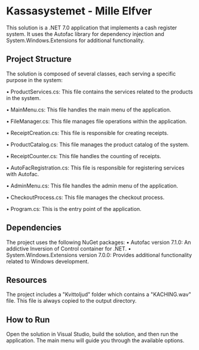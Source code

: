 # Kassasystemet - Mille Elfver
This solution is a .NET 7.0 application that implements a cash register system. It uses the Autofac library for dependency injection and System.Windows.Extensions for additional functionality.
## Project Structure
The solution is composed of several classes, each serving a specific purpose in the system:

•	ProductServices.cs: This file contains the services related to the products in the system.

•	MainMenu.cs: This file handles the main menu of the application.

•	FileManager.cs: This file manages file operations within the application.

•	ReceiptCreation.cs: This file is responsible for creating receipts.

•	ProductCatalog.cs: This file manages the product catalog of the system.

•	ReceiptCounter.cs: This file handles the counting of receipts.

•	AutoFacRegistration.cs: This file is responsible for registering services with Autofac.

•	AdminMenu.cs: This file handles the admin menu of the application.

•	CheckoutProcess.cs: This file manages the checkout process.

•	Program.cs: This is the entry point of the application.

## Dependencies
The project uses the following NuGet packages:
•	Autofac version 7.1.0: An addictive Inversion of Control container for .NET.
•	System.Windows.Extensions version 7.0.0: Provides additional functionality related to Windows development.
## Resources
The project includes a "Kvittoljud" folder which contains a "KACHING.wav" file. This file is always copied to the output directory.
## How to Run
Open the solution in Visual Studio, build the solution, and then run the application. The main menu will guide you through the available options.
